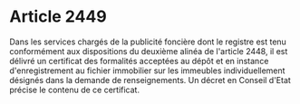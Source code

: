 # Article 2449

Dans les services chargés de la publicité foncière dont le registre est tenu conformément aux dispositions du deuxième alinéa de l'article 2448, il est délivré un certificat des formalités acceptées au dépôt et en instance d'enregistrement au fichier immobilier sur les immeubles individuellement désignés dans la demande de renseignements. Un décret en Conseil d'Etat précise le contenu de ce certificat.
